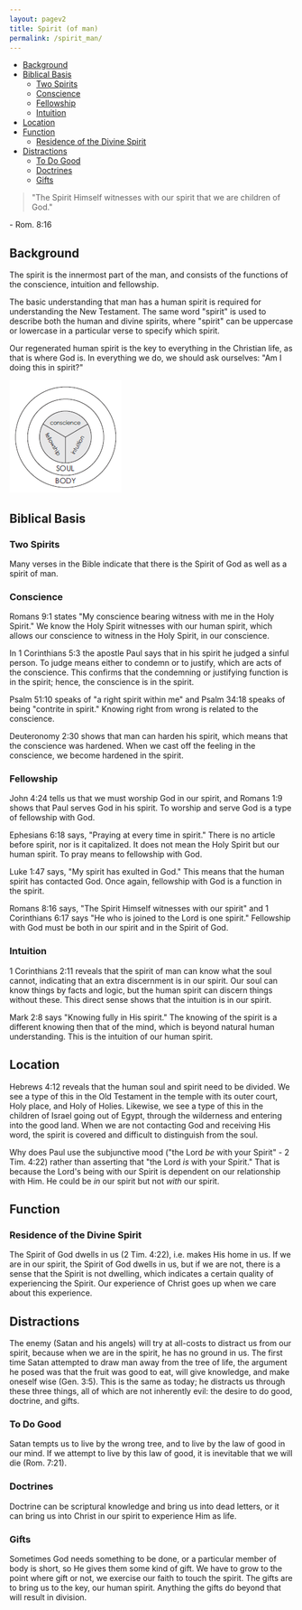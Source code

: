 ```yaml
---
layout: pagev2
title: Spirit (of man)
permalink: /spirit_man/
---
```

- [Background](#background)
- [Biblical Basis](#biblical-basis)
  - [Two Spirits](#two-spirits)
  - [Conscience](#conscience)
  - [Fellowship](#fellowship)
  - [Intuition](#intuition)
- [Location](#location)
- [Function](#function)
  - [Residence of the Divine Spirit](#residence-of-the-divine-spirit)
- [Distractions](#distractions)
  - [To Do Good](#to-do-good)
  - [Doctrines](#doctrines)
  - [Gifts](#gifts)

>"The Spirit Himself witnesses with our spirit that we are children of God."

\- Rom. 8:16

## Background

The spirit is the innermost part of the man, and consists of the functions of the conscience, intuition and fellowship.

The basic understanding that man has a human spirit is required for understanding the New Testament. The same word "spirit" is used to describe both the human and divine spirits, where "spirit" can be uppercase or lowercase in a particular verse to specify which spirit.

Our regenerated human spirit is the key to everything in the Christian life, as that is where God is. In everything we do, we should ask ourselves: "Am I doing this in spirit?"

![Diagram of spirit](../img/WL64-03-20EconomyGod06_3_chart.png)

## Biblical Basis

### Two Spirits

Many verses in the Bible indicate that there is the Spirit of God as well as a spirit of man.

### Conscience

Romans 9:1 states "My conscience bearing witness with me in the Holy Spirit." We know the Holy Spirit witnesses with our human spirit, which allows our conscience to witness in the Holy Spirit, in our conscience. 

In 1 Corinthians 5:3 the apostle Paul says that in his spirit he judged a sinful person. To judge means either to condemn or to justify, which are acts of the conscience. This confirms that the condemning or justifying function is in the spirit; hence, the conscience is in the spirit. 

Psalm 51:10 speaks of "a right spirit within me" and Psalm 34:18 speaks of being "contrite in spirit." Knowing right from wrong is related to the conscience.

Deuteronomy 2:30 shows that man can harden his spirit, which means that the conscience was hardened. When we cast off the feeling in the conscience, we become hardened in the spirit.

### Fellowship

John 4:24 tells us that we must worship God in our spirit, and Romans 1:9 shows that Paul serves God in his spirit. To worship and serve God is a type of fellowship with God. 

Ephesians 6:18 says, "Praying at every time in spirit." There is no article before spirit, nor is it capitalized. It does not mean the Holy Spirit but our human spirit. To pray means to fellowship with God. 

Luke 1:47 says, "My spirit has exulted in God." This means that the human spirit has contacted God. Once again, fellowship with God is a function in the spirit. 

Romans 8:16 says, "The Spirit Himself witnesses with our spirit" and 1 Corinthians 6:17 says "He who is joined to the Lord is one spirit." Fellowship with God must be both in our spirit and in the Spirit of God. 

### Intuition

1 Corinthians 2:11 reveals that the spirit of man can know what the soul cannot, indicating that an extra discernment is in our spirit. Our soul can know things by facts and logic, but the human spirit can discern things without these. This direct sense shows that the intuition is in our spirit. 

Mark 2:8 says "Knowing fully in His spirit." The knowing of the spirit is a different knowing then that of the mind, which is beyond natural human understanding. This is the intuition of our human spirit.

## Location

Hebrews 4:12 reveals that the human soul and spirit need to be divided. We see a type of this in the Old Testament in the temple with its outer court, Holy place, and Holy of Holies. Likewise, we see a type of this in the children of Israel going out of Egypt, through the wilderness and entering into the good land. When we are not contacting God and receiving His word, the spirit is covered and difficult to distinguish from the soul. 

Why does Paul use the subjunctive mood ("the Lord *be* with your Spirit" - 2 Tim. 4:22) rather than asserting that "the Lord *is* with your Spirit." That is because the Lord's being with our Spirit is dependent on our relationship with Him. He could be *in* our spirit but not *with* our spirit. 

## Function

### Residence of the Divine Spirit

The Spirit of God dwells in us (2 Tim. 4:22), i.e. makes His home in us. If we are in our spirit, the Spirit of God dwells in us, but if we are not, there is a sense that the Spirit is not dwelling, which indicates a certain quality of experiencing the Spirit. Our experience of Christ goes up when we care about this experience.

## Distractions

The enemy (Satan and his angels) will try at all-costs to distract us from our spirit, because when we are in the spirit, he has no ground in us. The first time Satan attempted to draw man away from the tree of life, the argument he posed was that the fruit was good to eat, will give knowledge, and make oneself wise (Gen. 3:5). This is the same as today; he distracts us through these three things, all of which are not inherently evil: the desire to do good, doctrine, and gifts. 

### To Do Good

Satan tempts us to live by the wrong tree, and to live by the law of good in our mind. If we attempt to live by this law of good, it is inevitable that we will die (Rom. 7:21).

### Doctrines

Doctrine can be scriptural knowledge and bring us into dead letters, or it can bring us into Christ in our spirit to experience Him as life.

### Gifts

Sometimes God needs something to be done, or a particular member of body is short, so He gives them some kind of gift. We have to grow to the point where gift or not, we exercise our faith to touch the spirit. The gifts are to bring us to the key, our human spirit. Anything the gifts do beyond that will result in division.
